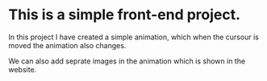# This is a simple front-end project.

In this project I have created a simple animation, which when the cursour is moved the animation also changes.

We can also add seprate images in the animation which is shown in the website.
